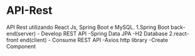 # API-Rest

API Rest utilizando React Js, Spring Boot e MySQL.
1.Spring Boot back-end(server) - Develop REST API
-Spring Data JPA
-H2 Database
2.react-front end(client) - Consume REST API
-Axios http library
-Create Component
